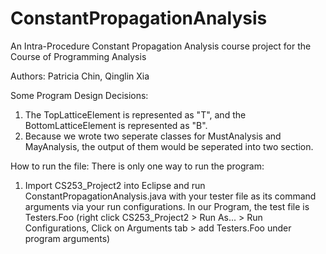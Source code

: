 ConstantPropagationAnalysis
===========================

An Intra-Procedure Constant Propagation Analysis course project for the Course of Programming Analysis 

Authors: Patricia Chin, Qinglin Xia 

Some Program Design Decisions:
1. The TopLatticeElement is represented as "T", and the BottomLatticeElement is represented as "B".
2. Because we wrote two seperate classes for MustAnalysis and MayAnalysis, the output of them would be seperated into
   two section.  

How to run the file: 
There is only one way to run the program: 
1. Import CS253_Project2 into Eclipse and run ConstantPropagationAnalysis.java with your tester file as its command arguments 
via your run configurations. 
In our Program, the test file is Testers.Foo
(right click CS253_Project2 > Run As... > Run Configurations, Click on Arguments tab > add Testers.Foo
 under program arguments)
